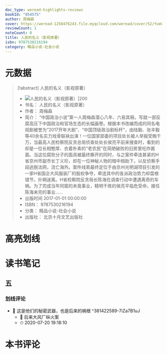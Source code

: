 ```yaml
---
doc_type: weread-highlights-reviews
bookId: "854575"
author: 周梅森
cover: https://weread-1258476243.file.myqcloud.com/weread/cover/52/YueWen_854575/t7_YueWen_854575.jpg
reviewCount: 1
noteCount: 0
title: 人民的名义（影视原著）
isbn: 9787530216194
category: 精品小说-社会小说
---
```

# 元数据
> [!abstract] 人民的名义（影视原著）
> - ![ 人民的名义（影视原著）|200](https://weread-1258476243.file.myqcloud.com/weread/cover/52/YueWen_854575/t7_YueWen_854575.jpg)
> - 书名： 人民的名义（影视原著）
> - 作者： 周梅森
> - 简介： “中国政治小说”第一人周梅森潜心八年、六易其稿，写就一部反腐高压下中国政治和官场生态的长幅画卷。根据本书改编而成的同名电视剧被誉为“2017开年大剧”、“中国顶级政治剧标杆”，由陆毅、张丰毅等40余名实力戏骨联袂出演！一位国家部委的项目处长被人举报受贿千万，当最高人民检察院反贪总局侦查处处长侯亮平前来搜查时，看到的却是一位长相憨厚、衣着朴素的“老农民”在简陋破败的旧房里吃炸酱面。当这位腐败分子的面具被最终撕开的同时，与之案件牵连甚紧的H省京州市副市长丁义珍，却在一位神秘人物的暗中相助下，以反侦察手段逃脱法网，流亡海外。案件线索最终定位于由京州光明湖项目引发的一家H省国企大风服装厂的股权争夺，牵连其中的各派政治势力却盘根错节，扑朔迷离。H省检察院反贪局长陈海在调查行动中遭遇离奇的车祸。为了完成当年同窗的未竟事业，精明干练的侯亮平临危受命，接任陈海未完的事业……
> - 出版时间 2017-01-01 00:00:00
> - ISBN： 9787530216194
> - 分类： 精品小说-社会小说
> - 出版社： 北京十月文艺出版社

# 高亮划线

# 读书笔记

## 五

### 划线评论
- 📌 这是他们的秘密武器，也是后来的祸根  ^381422589-7iZa7B1uJ
    - 💭 后来大风厂纵火案
    - ⏱ 2020-07-20 19:18:10
   
# 本书评论
